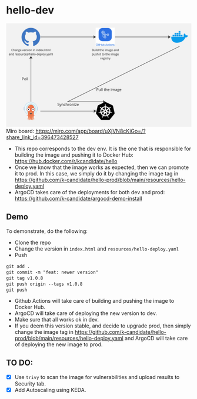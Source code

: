 # hello-dev

![Flow chart of how this works](/docs/assets/images/miro_flow.jpg)
Miro board: https://miro.com/app/board/uXjVN8cKiGo=/?share_link_id=396473428527


- This repo corresponds to the dev env. It is the one that is responsible for building the image and pushing it to Docker Hub: https://hub.docker.com/r/kcandidate/hello
- Once we know that the image works as expected, then we can promote it to prod. In this case, we simply do it by changing the image tag in https://github.com/k-candidate/hello-prod/blob/main/resources/hello-deploy.yaml
- ArgoCD takes care of the deployments for both dev and prod: https://github.com/k-candidate/argocd-demo-install

## Demo
To demonstrate, do the following:
- Clone the repo
- Change the version in `index.html` and `resources/hello-deploy.yaml`
- Push
```
git add .
git commit -m "feat: newer version"
git tag v1.0.8
git push origin --tags v1.0.8
git push
```
- Github Actions will take care of building and pushing the image to Docker Hub.
- ArgoCD will take care of deploying the new version to dev.
- Make sure that all works ok in dev.
- If you deem this version stable, and decide to upgrade prod, then simply change the image tag in https://github.com/k-candidate/hello-prod/blob/main/resources/hello-deploy.yaml and ArgoCD will take care of deploying the new image to prod.

## TO DO:
- [x] Use `trivy` to scan the image for vulnerabilities and upload results to Security tab.
- [x] Add Autoscaling using KEDA.
